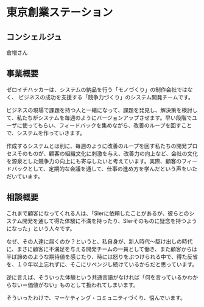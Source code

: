 # 東京創業ステーション

## コンシェルジュ
倉増さん

## 事業概要
ゼロイチハッカーは、システムの納品を行う「モノづくり」の制作会社ではなく、
ビジネスの成功を支援する「競争力づくり」のシステム開発チームです。

ビジネスの現場で課題を持つ人と一緒になって、課題を発見し、解決策を検討して、私たちがシステムを毎週のようにバージョンアップさせます。早い段階でユーザに使ってもらい、フィードバックを集めながら、改善のループを回すことで、システムを作っていきます。

作成するシステムとは別に、毎週のように改善のループを回す私たちの開発プロセスそのものが、顧客の組織文化に刺激を与え、改善力の向上など、会社の文化を源泉とした競争力の向上にも寄与したいと考えています。実際、顧客のフィードバックとして、定期的な会議を通して、仕事の進め方を学んだという声をいただいています。


## 相談概要
これまで顧客になってくれる人は、「SIerに依頼したことがあるが、彼らとのシステム開発を通して得た体験に不満を持ったり、SIerそのものに疑念を持つようになった」という人々です。

なぜ、その人達に届くのか？というと、私自身が、新人時代〜駆け出しの時代に、まさに顧客に不満足を与える開発チームの一員として働き、また顧客からは半ば諦めのような期待値を感じたり、時には怒りをぶつけられる中で、得た反省を、１０年以上忘れずに、そこにリベンジし続けているからだと思っています。

逆に言えば、そういった体験という共通言語がなければ「何を言っているかわからない＝価値がない」ものとして扱われてしまいます。

そういったわけで、マーケティング・コミュニティづくり、悩んでいます。